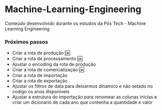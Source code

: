 # Machine-Learning-Engineering
Conteúdo desenvolvido durante os estudos da Pós Tech - Machine Learning Engineering

### Próximos passos

- Criar a rota de produção 🆗
- Criar a rota de processamento 🆗
- Ajustar o encoding da rota de produção   
- Criar a rota de comercialização  🆗
- Criar a rota de importação  
- Criar a rota de exportação  
- Ajustar os filtros de data para deixarmos dinamico e não setado no codigo os anos disponiveis
- Ajustar a estrutura do importação para renomear as colunas inicias e criar um dicionario de cada ano que contenha a quantidade e valor  